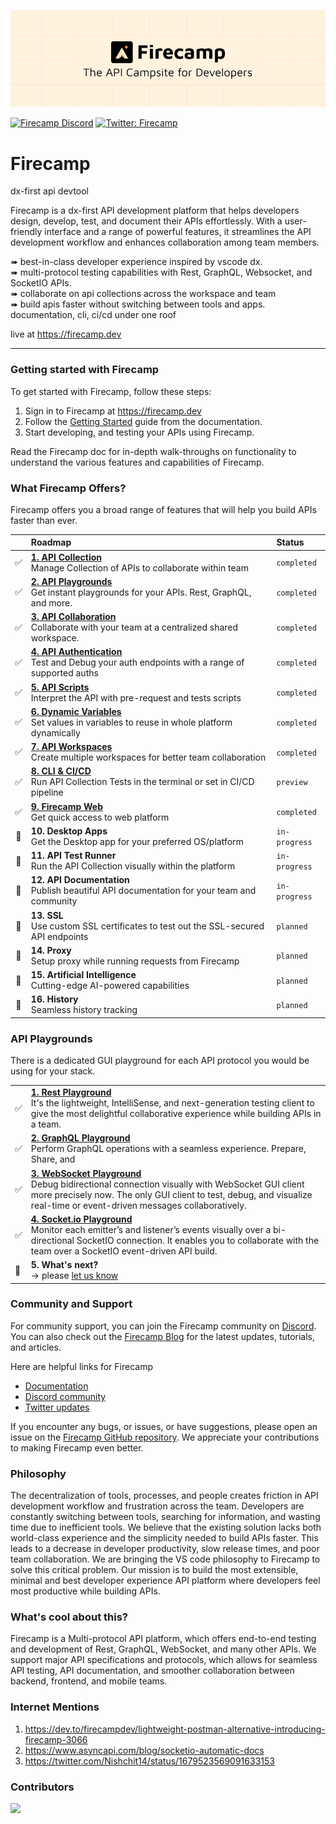 ![FirecampCoverImage](.github/github-cover.png)

[![Firecamp Discord](https://badgen.net/discord/members/8hRaqhK)](https://discord.gg/8hRaqhK)
[![Twitter: Firecamp](https://img.shields.io/twitter/follow/firecampdev.svg?style=social)](https://twitter.com/firecampdev)

# Firecamp
dx-first api devtool

Firecamp is a dx-first API development platform that helps developers design, develop, test, and document their APIs effortlessly. With a user-friendly interface and a range of powerful features, it streamlines the API development workflow and enhances collaboration among team members.

 ➠ best-in-class developer experience inspired by vscode dx. <br/>
 ➠ multi-protocol testing capabilities with Rest, GraphQL, Websocket, and SocketIO APIs. <br/>
 ➠ collaborate on api collections across the workspace and team <br/>
 ➠ build apis faster without switching between tools and apps. documentation, cli, ci/cd under one roof <br/>
  
live at https://firecamp.dev

----

### Getting started with Firecamp
To get started with Firecamp, follow these steps:

1. Sign in to Firecamp at https://firecamp.dev
2. Follow the [Getting Started](https://firecamp.io/docs) guide from the documentation.
3. Start developing, and testing your APIs using Firecamp.

Read the Firecamp doc for in-depth walk-throughs on functionality to understand the various features and capabilities of Firecamp. 


### What Firecamp Offers?
Firecamp offers you a broad range of features that will help you build APIs faster than ever.

|     | <div style="width:290px">Roadmap</div> | Status |
| :---: | :--- | :--- |
| :white_check_mark: | [**1. API Collection**](https://firecamp.io/docs/platform/collection) <br/> Manage Collection of APIs to collaborate within team | `completed` |
| :white_check_mark: | [**2. API Playgrounds**](https://firecamp.io/docs/rest/introduction) <br/> Get instant playgrounds for your APIs. Rest, GraphQL, and more. 	| `completed` |
| :white_check_mark: | [**3. API Collaboration**](https://firecamp.io/docs/collaboration/getting-started) <br/> Collaborate with your team at a centralized shared workspace. | `completed` |
| :white_check_mark: | [**4. API Authentication**](https://firecamp.io/docs/platform/authentication) <br/> Test and Debug your auth endpoints with a range of supported auths | `completed` |
| :white_check_mark: | [**5. API Scripts**](https://firecamp.io/docs/platform/scripts) <br/> Interpret the API with pre-request and tests scripts 	| `completed` |
| :white_check_mark: | [**6. Dynamic Variables**](https://firecamp.io/docs/platform/environment) <br/> Set values in variables to reuse in whole platform dynamically | `completed` |
| :white_check_mark: | [**7. API Workspaces**](https://firecamp.io/docs/collaboration/creating-workspace) <br/> Create multiple workspaces for better team collaboration | `completed` |
| :white_check_mark: | [**8. CLI & CI/CD**](https://firecamp.io/docs/cli/getting-started) <br/> Run API Collection Tests in the terminal or set in CI/CD pipeline 	| `preview` |
| :white_check_mark: | [**9. Firecamp Web**](https://firecamp.dev) <br/> Get quick access to web platform 	| `completed` |
| :runner:           | **10. Desktop Apps** <br/> Get the Desktop app for your preferred OS/platform | `in-progress` |
| :runner:           | **11. API Test Runner** <br/> Run the API Collection visually within the platform | `in-progress` |
| :runner:           | **12. API Documentation** <br/> Publish beautiful API documentation for your team and community  | `in-progress` |
| :dart:             | **13. SSL** <br/> Use custom SSL certificates to test out the SSL-secured API endpoints | `planned` |
| :dart:             | **14. Proxy** <br/> Setup proxy while running requests from Firecamp | `planned` |
| :dart:             | **15. Artificial Intelligence** <br/> Cutting-edge AI-powered capabilities | `planned` |
| :dart:             | **16. History** <br/> Seamless history tracking | `planned` |

### API Playgrounds
There is a dedicated GUI playground for each API protocol you would be using for your stack.

|       |        | 
| :---  |  :--- |
| :white_check_mark: | [**1. Rest Playground**](https://firecamp.io/docs/rest/introduction) <br/> It's the lightweight, IntelliSense, and next-generation testing client to give the most delightful collaborative experience while building APIs in a team. |
| :white_check_mark: | [**2. GraphQL Playground**](https://firecamp.io/docs/graphql/introduction) <br/> Perform GraphQL operations with a seamless experience. Prepare, Share, and | :white_check_mark:   | Export your Query Collection collaboratively with your team.|
| :white_check_mark: | [**3. WebSocket Playground**](https://firecamp.io/docs/websocket/introduction) <br/> Debug bidirectional connection visually with WebSocket GUI client more precisely now. The only GUI client to test, debug, and visualize real-time or event-driven messages collaboratively. |
| :white_check_mark: | [**4. Socket.io Playground**](https://firecamp.io/docs/socket-io/introduction) <br/> Monitor each emitter’s and listener’s events visually over a bi-directional SocketIO connection. It enables you to collaborate with the team over a SocketIO event-driven API build.| |
| 🎯 | **5. What's next?**  <br/> → please [let us know](https://github.com/firecamp-dev/Firecamp/issues/new?assignees=&labels=&projects=&template=general_report.md&title=) |

### Community and Support

For community support, you can join the Firecamp community on [Discord](https://discord.gg/8hRaqhK). You can also check out the [Firecamp Blog](https://firecamp.io/blog) for the latest updates, tutorials, and articles.

Here are helpful links for Firecamp
- [Documentation](https://firecamp.io/docs)
- [Discord community](https://discord.gg/8hRaqhK)
- [Twitter updates](https://twitter.com/FirecampDev)

If you encounter any bugs, or issues, or have suggestions, please open an issue on the [Firecamp GitHub repository](https://github.com/firecamp-dev/Firecamp). We appreciate your contributions to making Firecamp even better.

### Philosophy
The decentralization of tools, processes, and people creates friction in API development workflow and frustration across the team. Developers are constantly switching between tools, searching for information, and wasting time due to inefficient tools.
We believe that the existing solution lacks both world-class experience and the simplicity needed to build APIs faster. This leads to a decrease in developer productivity, slow release times, and poor team collaboration.
We are bringing the VS code philosophy to Firecamp to solve this critical problem. Our mission is to build the most extensible, minimal and best developer experience API platform where developers feel most productive while building APIs.

### What's cool about this?

Firecamp is a Multi-protocol API platform, which offers end-to-end testing and development of Rest, GraphQL, WebSocket, and many other APIs.
We support major API specifications and protocols, which allows for seamless API testing, API documentation, and smoother collaboration between backend, frontend, and mobile teams.

### Internet Mentions
1. https://dev.to/firecampdev/lightweight-postman-alternative-introducing-firecamp-3066
2. https://www.asyncapi.com/blog/socketio-automatic-docs
3. https://twitter.com/Nishchit14/status/1679523569091633153
   

### Contributors

<a href="https://github.com/firecamp-dev/firecamp/graphs/contributors">
  <img src="https://contrib.rocks/image?repo=firecamp-dev/firecamp" />
</a>
